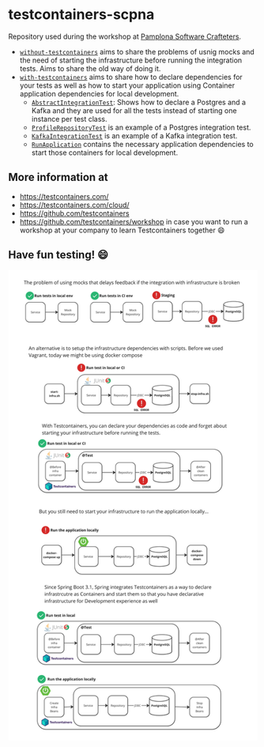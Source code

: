 # testcontainers-scpna

Repository used during the workshop at [Pamplona Software Crafteters](https://pamplonaswcraft.com/).

- [`without-testcontainers`](./without-testcontainers/) aims to share the problems of usnig mocks and the need of starting the infrastructure before running the integration tests. Aims to share the old way of doing it.
- [`with-testcontainers`](./with-testcontainers/) aims to share how to declare dependencies for your tests as well as how to start your application using Container application dependencies for local development.
    - [`AbstractIntegrationTest`](./with-testcontainers/src/test/java/dev/aleixmorgadas/withtestcontainers/AbstractIntegrationTest.java): Shows how to declare a Postgres and a Kafka and they are used for all the tests instead of starting one instance per test class.
    - [`ProfileRepositoryTest`](./with-testcontainers/src/test/java/dev/aleixmorgadas/withtestcontainers/ProfileRepositoryTest.java) is an example of a Postgres integration test.
    - [`KafkaIntegrationTest`](./with-testcontainers/src/test/java/dev/aleixmorgadas/withtestcontainers/KafkaIntegrationTest.java) is an example of a Kafka integration test.
    - [`RunApplication`](./with-testcontainers/src/test/java/dev/aleixmorgadas/withtestcontainers/RunApplication.java) contains the necessary application dependencies to start those containers for local development.

## More information at

- https://testcontainers.com/
- https://testcontainers.com/cloud/
- https://github.com/testcontainers
- https://github.com/testcontainers/workshop in case you want to run a workshop at your company to learn Testcontainers together :smile: 

## Have fun testing! :smile:

![docs](./docs/SCPNA.jpg)